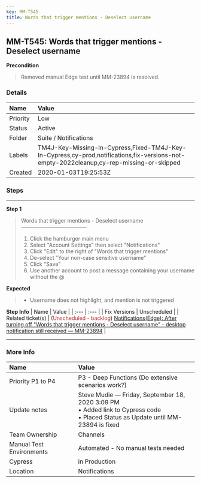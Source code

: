 ```yaml
---
key: MM-T545
title: Words that trigger mentions - Deselect username
---
```


## MM-T545: Words that trigger mentions - Deselect username

**Precondition**

> <article>Removed manual Edge test until MM-23894 is resolved.</article>

### Details

| Name     | Value                                                                                                                                    |
| :------- | :--------------------------------------------------------------------------------------------------------------------------------------- |
| Priority | Low                                                                                                                                      |
| Status   | Active                                                                                                                                   |
| Folder   | Suite / Notifications                                                                                                                    |
| Labels   | TM4J-Key-Missing-In-Cypress,Fixed-TM4J-Key-In-Cypress,cy-prod,notifications,fix-versions-not-empty-2022cleanup,cy-rep-missing-or-skipped |
| Created  | 2020-01-03T19:25:53Z                                                                                                                     |

### Steps

<hr/>

**Step 1**

> <article>Words that trigger mentions - Deselect username<br>–––––––––––––––––––––––––<ol><li>Click the hamburger main menu</li><li>Select "Account Settings" then select "Notifications"</li><li>Click "Edit" to the right of "Words that trigger mentions"</li><li>De-select "Your non-case sensitive username"</li><li>Click "Save"</li><li>Use another account to post a message containing your username without the @</li></ol></article>

**Expected**

> <article><ul><li>Username does not highlight, and mention is not triggered</li></ul></article>

**Step Info**
| Name | Value |
| :--- | :--- |
| Fix Versions | Unscheduled |
| Related ticket(s) | (<span style="color: rgb(184, 49, 47);">Unscheduled - backlog</span>) <a href="https://mattermost.atlassian.net/browse/MM-23894">Notifications(Edge): After turning off "Words that trigger mentions - Deselect username" - desktop notification still received — MM-23894</a> |

<hr/>

### More Info

| Name                     | Value                                                                                                                                 |
| :----------------------- | :------------------------------------------------------------------------------------------------------------------------------------ |
| Priority P1 to P4        | P3 - Deep Functions (Do extensive scenarios work?)                                                                                    |
| Update notes             | Steve Mudie — Friday, September 18, 2020 3:09 PM<br>• Added link to Cypress code<br>• Placed Status as Update until MM-23894 is fixed |
| Team Ownership           | Channels                                                                                                                              |
| Manual Test Environments | Automated - No manual tests needed                                                                                                    |
| Cypress                  | in Production                                                                                                                         |
| Location                 | Notifications                                                                                                                         |
